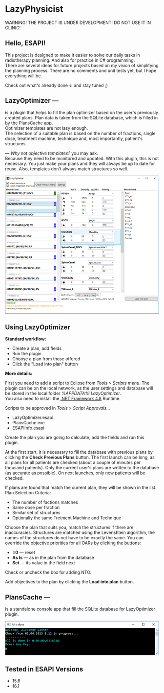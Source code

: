 <h1>LazyPhysicist</h1>

<p>WARNING! THE PROJECT IS UNDER DEVELOPMENT! DO NOT USE IT IN CLINIC!
</p>

<h2>Hello, ESAPI!</h2>
<p>This project is designed to make it easier to solve our daily tasks in radiotherapy planning. And also for practice in C# programming.<br>
There are several ideas for future projects based on my vision of simplifying the planning process.
There are no comments and unit tests yet, but I hope everything will be.</p>

<p>Check out what's already done &darr; and stay tuned ;)</p>

<h2>LazyOptimizer —</h2>

<p>is a plugin that helps to fill the plan optimizer based on the user's previously created plans.
Plan data is taken from the SQLite database, which is filled in by the PlansCache app.<br>
Optimizer templates are not lazy enough.<br>
The selection of a suitable plan is based on the number of fractions, single dose, treatment machine, 
technique and, most importantly, patient's structures.</p>

<p><i>— Why not objective templates?</i> you may ask.<br>
Because they need to be monitored and updated. With this plugin, this is not necessary. You just make your plans and they will always be up to date for reuse. Also, templates don't always match structures so well.
</p>

<img src="/LazyOptimizer/Resources/example.png" alt="How LazyOptimizer works"/>

<h2>Using LazyOptimizer</h2>
<p>
<b>Standard workflow:</b>
<ul>
	<li>Create a plan, add fields</li>
	<li>Run the plugin</li>
	<li>Choose a plan from those offered</li>
	<li>Click the "Load into plan" button</li>
</ul>
</p>
<p>
	
<b>More details:</b>
</p>
<p>First you need to add a script to Eclipse from <i>Tools > Scripts menu</i>. The plugin can be on the local network, as the user settings and database will be stored in the local folder <i>%APPDATA%\LazyOptimizer</i>.<br>
You also need to install the <a href="https://dotnet.microsoft.com/en-us/download/dotnet-framework/net48">.NET Framework 4.8</a> Runtime.
</p>
<p>Scripts to be approved in  <i>Tools > Script Approvals...</i>
<ul>
	<li>LazyOptimizer.esapi</li>
	<li>PlansCache.exe</li>
	<li>ESAPIInfo.esapi</li>
</ul>
</p>
<p>Create the plan you are going to calculate, add the fields and run this plugin.
</p>
<p>At the first start, it is necessary to fill the database with previous plans by clicking the <b>Check Previous Plans</b> button. The first launch can be long, as all plans for all patients are checked (about a couple of minutes per thousand patients). Only the current user's plans are written to the database (as accurate as possible). On next launches, only new patients will be checked.
</p>
<p>If plans are found that match the current plan, they will be shown in the list.
Plan Selection Criteria:
<ul>
	<li>The number of factions matches</li>
	<li>Same dose per fraction</li>
	<li>Similar set of structures</li>
	<li>Optionally the same Tretment Machine and Technique</li>
</ul>
</p>
<p>Choose the plan that suits you, match the structures if there are inaccuracies. Structures are matched using the Levenshtein algorithm, the names of the structures do not have to be exactly the same.
You can override the objective priorities for all OARs by clicking the buttons:
<ul>
<li><b>=0</b> — reset</li>
<li><b>As Is</b> — as in the plan from the database</li>
<li><b>Set</b> — its value in the field next</li>
</ul>
</p>
<p>Check or uncheck the box for adding NTO.
</p>
<p>Add objectives to the plan by clicking the <b>Load into plan</b> button.
</p>

<h2>PlansCache —</h2>
<p>is a standalone console app that fill the SQLite database for LazyOptimizer plugin.</p>
<img src="/Images/PlansCache_example.png" alt="How PlansCache works"/>

<h2>Tested in ESAPI Versions</h2>
<ul>
  <li>15.6</li>
  <li>16.1</li>
</ul>
